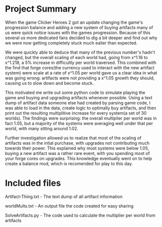 # Project Summary

When the game Clicker Heroes 2 got an update changing the game's progression balance and adding a new system of buying artifacts many of us were quick notice issues with the games progression. Because of this several us more dedicated fans decided to dig a bit deeper and find out why we were now getting completely stuck much ealier than expected.

We were quickly able to deduce that many of the previous number's hadn't changed, but the overall scaling of each world had, going from x^1.16 to x^1.218, a 5% increase in difficultly per world traversed. This combined with the find that forge cores(the currency used to interact with the new artifact system) were scale at a rate of x^1.05 per world gave us a clear idea in what was going wrong: artifacts were not providing a x^1.05 growth they should, causing us to slow down and become stuck.

This motivated me write out some python code to simulate playing the game and buying and upgrading artifacts whenever possible. Using a text dump of artifact data someone else had created by parsing game code, I was able to load in the data, create logic to optimally buy artifacts, and then print out the resulting multiplitive increase for every system(a set of 30 worlds). The findings were surprising: the overall multiplier per world was in fact 1.05, but a majority of the systems were averaging well under that per world, with many sitting around 1.02.

Further investigation allowed us to realize that most of the scaling of artifacts was in the intial purchase, with upgrades not contributing much towards their power. This explained why most systems were below 1.05, buying a new artifact was a rather rare event, with you spending most of your forge cores on upgrades. This knowledge eventually went on to help create a balance mod, which is recomended for play to this day.

# Included files

Artifact-Thing.txt - The text dump of all artifact information

worldMults.txt - An output file the code created for easy sharing

SolveArtifacts.py - The code used to calculate the multiplier per world from artifacts
